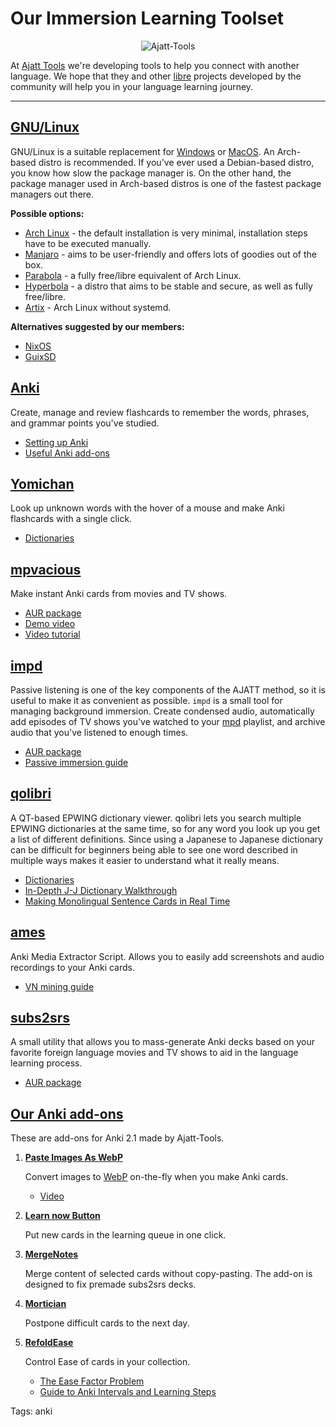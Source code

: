 # Our Immersion Learning Toolset

<p align="center"><img alt="Ajatt-Tools" class="shadow" src="https://avatars.githubusercontent.com/u/69172625?s=200&v=4"></p>

At
[Ajatt Tools](https://github.com/Ajatt-Tools)
we're developing tools to help you connect with another language.
We hope that they and other
[libre](https://www.gnu.org/philosophy/free-sw.html)
projects developed by the community will help you in your language learning journey.

****

## [GNU/Linux](https://www.gnu.org/gnu/about-gnu.html)

GNU/Linux is a suitable replacement for
[Windows](https://www.gnu.org/proprietary/malware-microsoft.html)
or
[MacOS](https://www.gnu.org/proprietary/malware-apple.html).
An Arch-based distro is recommended.
If you've ever used a Debian-based distro, you know how slow the package manager is.
On the other hand, the package manager used in Arch-based distros
is one of the fastest package managers out there.

**Possible options:**
* [Arch Linux](https://archlinux.org/) - the default installation is very minimal,
installation steps have to be executed manually.
* [Manjaro](https://manjaro.org/) - aims to be user-friendly and offers lots of goodies out of the box.
* [Parabola](https://www.parabola.nu/) - a fully free/libre equivalent of Arch Linux.
* [Hyperbola](https://www.hyperbola.info/) - a distro that aims to be stable and secure,
as well as fully free/libre.
* [Artix](https://artixlinux.org/) - Arch Linux without systemd.

**Alternatives suggested by our members:**

* [NixOS](https://nixos.org/)
* [GuixSD](https://guix.gnu.org/)

## [Anki](https://wiki.archlinux.org/index.php/Anki)

Create, manage and review flashcards
to remember the words, phrases, and grammar points
you've studied.

* [Setting up Anki](setting-up-anki.html)
* [Useful Anki add-ons](useful-anki-add-ons-for-japanese.html)

## [Yomichan](https://foosoft.net/projects/yomichan/)

Look up unknown words with the hover of a mouse
and make Anki flashcards with a single click.

* [Dictionaries](yomichan-and-epwing-dictionaries.html)

## [mpvacious](https://github.com/Ajatt-Tools/mpvacious)

Make instant Anki cards from movies and TV shows.

* [AUR package](https://aur.archlinux.org/packages/mpv-mpvacious/)
* [Demo video](https://youtu.be/vU85ramvyo4)
* [Video tutorial](https://youtu.be/tkFxnY0mehE)

## [impd](https://github.com/Ajatt-Tools/impd)

Passive listening is one of the key components of the AJATT method,
so it is useful to make it as convenient as possible.
`impd` is a small tool for managing background immersion.
Create condensed audio,
automatically add episodes of TV shows you've watched to your
[mpd](https://wiki.archlinux.org/index.php/Music_Player_Daemon)
playlist,
and archive audio that you've listened to enough times.

* [AUR package](https://aur.archlinux.org/packages/impd-git/)
* [Passive immersion guide](passive-listening.html)

## [qolibri](https://aur.archlinux.org/packages/qolibri/)

A QT-based EPWING dictionary viewer.
qolibri lets you search multiple EPWING dictionaries at the same time,
so for any word you look up you get a list of different definitions.
Since using a Japanese to Japanese dictionary can be difficult for beginners
being able to see one word described in multiple ways makes it easier
to understand what it really means.

* [Dictionaries](yomichan-and-epwing-dictionaries.html)
* [In-Depth J-J Dictionary Walkthrough](https://www.youtube.com/watch?v=D-AfT8XW63w)
* [Making Monolingual Sentence Cards in Real Time](https://www.youtube.com/watch?v=BzuLGmkihf4)

## [ames](https://github.com/Ajatt-Tools/ames)

Anki Media Extractor Script.
Allows you to easily add screenshots and audio recordings to your Anki cards.

* [VN mining guide](https://gist.github.com/eshrh/5bbf4deab58fefdab9eacf77b450efc0)

## [subs2srs](http://subs2srs.sourceforge.net/)

A small utility that allows you to mass-generate Anki decks
based on your favorite foreign language movies and TV shows
to aid in the language learning process.

* [AUR package](https://aur.archlinux.org/packages/subs2srs/)

## [Our Anki add-ons](https://ankiweb.net/shared/byauthor/1151815987)

These are add-ons for Anki 2.1 made by Ajatt-Tools.

1) **[Paste Images As WebP](https://ankiweb.net/shared/info/1151815987)**

	Convert images to
	[WebP](https://developers.google.com/speed/webp)
	on-the-fly when you make Anki cards.

	* [Video](https://www.youtube.com/watch?v=kEsIykks1WY)

1) **[Learn now Button](https://ankiweb.net/shared/info/1021636467)**

	Put new cards in the learning queue in one click.

1) **[MergeNotes](https://ankiweb.net/shared/info/1425504015)**

	Merge content of selected cards without copy-pasting.
	The add-on is designed to fix premade subs2srs decks.

1) **[Mortician](https://ankiweb.net/shared/info/1255924302)**

	Postpone difficult cards to the next day.

1) **[RefoldEase](https://ankiweb.net/shared/info/819023663)**

	Control Ease of cards in your collection.

	* [The Ease Factor Problem](https://archive.md/4RJcr)
	* [Guide to Anki Intervals and Learning Steps](https://youtu.be/1XaJjbCSXT0)

Tags: anki
